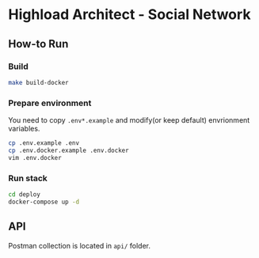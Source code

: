 # Highload Architect - Social Network

## How-to Run
### Build
```bash
make build-docker
```
### Prepare environment
You need to copy `.env*.example` and modify(or keep default) envrionment variables.
```bash
cp .env.example .env
cp .env.docker.example .env.docker
vim .env.docker
```
### Run stack
```bash
cd deploy
docker-compose up -d
```

## API
Postman collection is located in `api/` folder.
